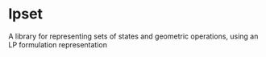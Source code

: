 # lpset
A library for representing sets of states and geometric operations, using an LP formulation representation
